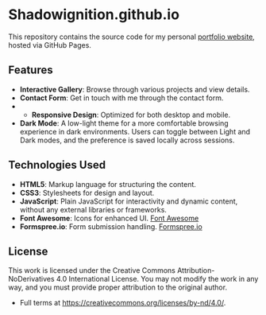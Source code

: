 # Shadowignition.github.io

This repository contains the source code for my personal [portfolio website](https://shadowignition.github.io/), hosted via GitHub Pages.

## Features
- **Interactive Gallery**: Browse through various projects and view details.
- **Contact Form**: Get in touch with me through the contact form.
- - **Responsive Design**: Optimized for both desktop and mobile.
- **Dark Mode**: A low-light theme for a more comfortable browsing experience in dark environments. Users can toggle between Light and Dark modes, and the preference is saved locally across sessions.

## Technologies Used
- **HTML5**: Markup language for structuring the content.
- **CSS3**: Stylesheets for design and layout.
- **JavaScript**: Plain JavaScript for interactivity and dynamic content, without any external libraries or frameworks.
- **Font Awesome**: Icons for enhanced UI. [Font Awesome](https://fontawesome.com/)
- **Formspree.io**: Form submission handling. [Formspree.io](https://formspree.io/)

## License
This work is licensed under the Creative Commons Attribution-NoDerivatives 4.0 International License.
You may not modify the work in any way, and you must provide proper attribution to the original author.
- Full terms at https://creativecommons.org/licenses/by-nd/4.0/.
